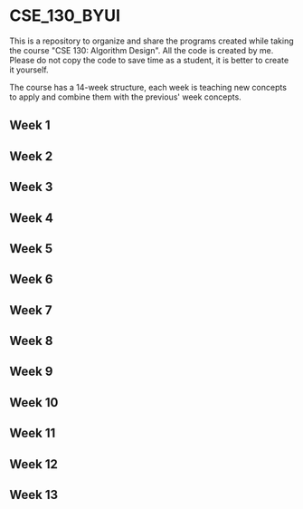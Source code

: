 # CSE_130_BYUI
This is a repository to organize and share the programs created while taking the course "CSE 130: Algorithm Design". All the code is created by me. Please do not copy the code to save time as a student, it is better to create it yourself. 

The course has a 14-week structure, each week is teaching new concepts to apply and combine them with the previous' week concepts.

<h2>Week 1</h2>
<h2>Week 2</h2>
<h2>Week 3</h2>
<h2>Week 4</h2>
<h2>Week 5</h2>
<h2>Week 6</h2>
<h2>Week 7</h2>
<h2>Week 8</h2>
<h2>Week 9</h2>
<h2>Week 10</h2>
<h2>Week 11</h2>
<h2>Week 12</h2>
<h2>Week 13</h2>
